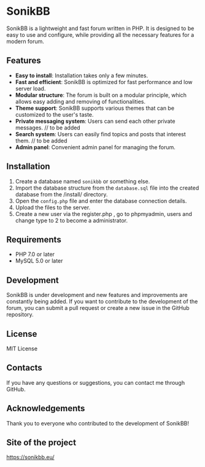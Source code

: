 # SonikBB

SonikBB is a lightweight and fast forum written in PHP. It is designed to be easy to use and configure, while providing all the necessary features for a modern forum.

## Features

*   **Easy to install**: Installation takes only a few minutes.
*   **Fast and efficient**: SonikBB is optimized for fast performance and low server load.
*   **Modular structure**: The forum is built on a modular principle, which allows easy adding and removing of functionalities.
*   **Theme support**: SonikBB supports various themes that can be customized to the user's taste.
*   **Private messaging system**: Users can send each other private messages. // to be added
*   **Search system**: Users can easily find topics and posts that interest them. // to be added
*   **Admin panel**: Convenient admin panel for managing the forum.

## Installation

1.  Create a database named `sonikbb` or something else.
2.  Import the database structure from the `database.sql` file into the created database from the /install/ directory.
3.  Open the `config.php` file and enter the database connection details.
4.  Upload the files to the server.
5.  Create a new user via the register.php , go to phpmyadmin, users and change type to 2 to become a administrator.

## Requirements

*   PHP 7.0 or later
*   MySQL 5.0 or later

## Development

SonikBB is under development and new features and improvements are constantly being added. If you want to contribute to the development of the forum, you can submit a pull request or create a new issue in the GitHub repository.

## License

MIT License

## Contacts

If you have any questions or suggestions, you can contact me through GitHub.

## Acknowledgements

Thank you to everyone who contributed to the development of SonikBB!

## Site of the project
https://sonikbb.eu/
